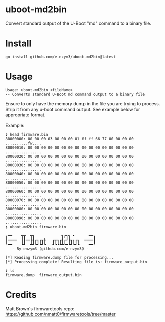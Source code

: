 # uboot-md2bin
Convert standard output of the U-Boot "md" command to a binary file.

# Install
```
go install github.com/e-nzym3/uboot-md2bin@latest
```

# Usage
```
Usage: uboot-md2bin <fileName>
-- Converts standard U-Boot md command output to a binary file
```
Ensure to only have the memory dump in the file you are trying to process. Strip it from any u-boot command output. See example below for appropriate format. <br><br>
Example:
```
❯ head firmware.bin
80000000: 00 00 00 03 00 00 00 01 ff ff 66 77 00 00 00 00    ..........fw....
80000010: 00 00 00 00 00 00 00 00 00 00 00 00 00 00 00 00    ................
80000020: 00 00 00 00 00 00 00 00 00 00 00 00 00 00 00 00    ................
80000030: 00 00 00 00 00 00 00 00 00 00 00 00 00 00 00 00    ................
80000040: 00 00 00 00 00 00 00 00 00 00 00 00 00 00 00 00    ................
80000050: 00 00 00 00 00 00 00 00 00 00 00 00 00 00 00 00    ................
80000060: 00 00 00 00 00 00 00 00 00 00 00 00 00 00 00 00    ................
80000070: 00 00 00 00 00 00 00 00 00 00 00 00 00 00 00 00    ................
80000080: 00 00 00 00 00 00 00 00 00 00 00 00 00 00 00 00    ................
80000090: 00 00 00 00 00 00 00 00 00 00 00 00 00 00 00 00    ................
❯ uboot-md2bin firmware.bin

╻━━    ┳┳  ┳┓            ┓┏┓┓ •      ━━╻
┃━━━━  ┃┃━━┣┫┏┓┏┓╋   ┏┳┓┏┫┏┛┣┓┓┏┓  ━━━━┃
╹━━    ┗┛  ┻┛┗┛┗┛┗   ┛┗┗┗┻┗━┗┛┗┛┗    ━━╹
   - By enzym3 (github.com/e-nzym3) -

[*] Reading firmware.dump file for processing...
[*] Processing complete! Resulting file is: firmware_output.bin

❯ ls
firmware.dump  firmware_output.bin

```
# Credits
Matt Brown's firmwaretools repo: https://github.com/nmatt0/firmwaretools/tree/master
